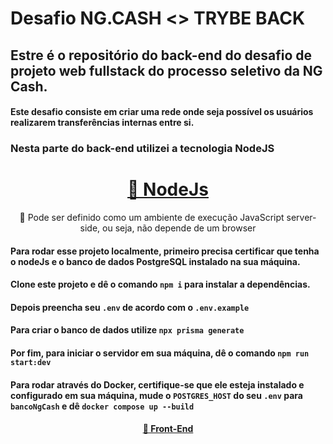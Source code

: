 # Desafio NG.CASH <> TRYBE BACK

## Estre é o repositório do back-end do desafio de projeto web fullstack do processo seletivo da NG Cash.

#### Este desafio consiste em criar uma rede onde seja possível os usuários realizarem transferências internas entre si.

### Nesta parte do back-end utilizei a tecnologia NodeJS

<h1 align="center">
    <a href="https:nodejs.org">🔗 NodeJs</a>
</h1>
<p align="center">🚀 Pode ser definido como um ambiente de execução JavaScript server-side, ou seja, não depende de um browser</p>

#### Para rodar esse projeto localmente, primeiro precisa certificar que tenha o nodeJs e o banco de dados PostgreSQL instalado na sua máquina.

#### Clone este projeto e dê o comando `npm i` para instalar a dependências.

#### Depois preencha seu `.env` de acordo com o `.env.example` 

#### Para criar o banco de dados utilize `npx prisma generate`

#### Por fim, para iniciar o servidor em sua máquina, dê o comando `npm run start:dev`

#### Para rodar através do Docker, certifique-se que ele esteja instalado e configurado em sua máquina, mude o `POSTGRES_HOST` do seu `.env` para `bancoNgCash` e dê `docker compose up --build`

<h4 align="center">
    <a href="https://github.com/AgarbSpace/PS-NGCASH-FRONT">🔗 Front-End</a>
</h4>